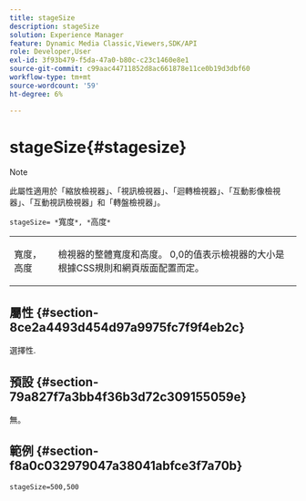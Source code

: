 ```yaml
---
title: stageSize
description: stageSize
solution: Experience Manager
feature: Dynamic Media Classic,Viewers,SDK/API
role: Developer,User
exl-id: 3f93b479-f5da-47a0-b80c-c23c1460e8e1
source-git-commit: c99aac44711852d8ac661878e11ce0b19d3dbf60
workflow-type: tm+mt
source-wordcount: '59'
ht-degree: 6%

---
```


# stageSize{#stagesize}

>[!NOTE]
>
>此屬性適用於「縮放檢視器」、「視訊檢視器」、「迴轉檢視器」、「互動影像檢視器」、「互動視訊檢視器」和「轉盤檢視器」。

`stageSize= *`寬度`*, *`高度`*`

<table id="table_0070E5402099428DBEA2A900CADB2BAA"> 
 <tbody> 
  <tr> 
   <td colname="col1"> <p><span class="codeph"> <span class="varname">寬度</span>，<span class="varname">高度</span></span> </p> </td> 
   <td colname="col2"> <p> 檢視器的整體寬度和高度。 <span class="codeph"> 0,0</span>的值表示檢視器的大小是根據CSS規則和網頁版面配置而定。 </p> </td> 
  </tr> 
 </tbody> 
</table>

## 屬性 {#section-8ce2a4493d454d97a9975fc7f9f4eb2c}

選擇性.

## 預設 {#section-79a827f7a3bb4f36b3d72c309155059e}

無。

## 範例 {#section-f8a0c032979047a38041abfce3f7a70b}

`stageSize=500,500`
